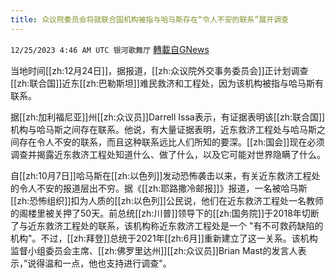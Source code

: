 ```yaml
---
title: 众议院委员会将就联合国机构被指与哈马斯存在“令人不安的联系”展开调查
---
```

`12/25/2023 4:46 AM UTC 银河歌舞厅` [轉載自GNews](https://gnews.org/articles/2148508)

当地时间[[zh:12月24日]]，据报道，[[zh:众议院外交事务委员会]]正计划调查[[zh:联合国]]近东[[zh:巴勒斯坦]]难民救济和工程处，因为该机构被指与哈马斯有联系。

据[[zh:加利福尼亚]]州[[zh:众议员]]Darrell Issa表示，有证据表明该[[zh:联合国]]机构与哈马斯之间存在联系。他说，有大量证据表明，近东救济工程处与哈马斯之间存在令人不安的联系，而且这种联系远比人们所知的要深。[[zh:国会]]现在必须调查并揭露近东救济工程处知道什么、做了什么，以及它可能对世界隐瞒了什么。

自[[zh:10月7日]]哈马斯在[[zh:以色列]]发动恐怖袭击以来，有关近东救济工程处的令人不安的报道层出不穷。据《[[zh:耶路撒冷邮报]]》报道，一名被哈马斯[[zh:恐怖组织]]扣为人质的[[zh:以色列]]公民说，他们在近东救济工程处一名教师的阁楼里被关押了50天。前总统[[zh:川普]]领导下的[[zh:国务院]]于2018年切断了与近东救济工程处的联系，该机构称近东救济工程处是一个 "有不可救药缺陷的机构"。不过，[[zh:拜登]]总统于2021年[[zh:6月]]重新建立了这一关系。该机构监督小组委员会主席、[[zh:佛罗里达州]][[zh:众议员]]Brian Mast的发言人表示，”说得温和一点，他也支持进行调查"。


